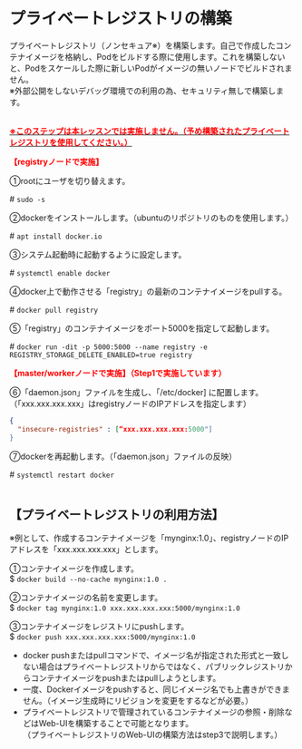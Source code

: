 # プライベートレジストリの構築  
プライベートレジストリ（ノンセキュア※）を構築します。自己で作成したコンテナイメージを格納し、Podをビルドする際に使用します。これを構築しないと、Podをスケールした際に新しいPodがイメージの無いノードでビルドされません。  
※外部公開をしないデバッグ環境での利用の為、セキュリティ無しで構築します。  
<br>

<u>**<span style="color: red; ">※このステップは本レッスンでは実施しません。（予め構築されたプライベートレジストリを使用してください。）</span>**</u>  

**<span style="color: red; ">【registryノードで実施】</span>**  

①rootにユーザを切り替えます。  

\# `sudo -s`  

②dockerをインストールします。（ubuntuのリポジトリのものを使用します。）  

\# `apt install docker.io`  

③システム起動時に起動するように設定します。  

\# `systemctl enable docker`  

④docker上で動作させる「registry」の最新のコンテナイメージをpullする。

\# `docker pull registry`

⑤「registry」のコンテナイメージをポート5000を指定して起動します。

\# `docker run -dit -p 5000:5000 --name registry -e　REGISTRY_STORAGE_DELETE_ENABLED=true registry`
<br>

**<span style="color: red; ">【master/workerノードで実施】（Step1で実施しています）</span>**  

⑥「daemon.json」ファイルを生成し、「/etc/docker]
に配置します。（「xxx.xxx.xxx.xxx」はregistryノードのIPアドレスを指定します）  
```json
{
  "insecure-registries" : [“xxx.xxx.xxx.xxx:5000"]
}
```

⑦dockerを再起動します。（「daemon.json」ファイルの反映）  

\# `systemctl restart docker`  
<br>

## 【プライベートレジストリの利用方法】  
※例として、作成するコンテナイメージを「mynginx:1.0」、registryノードのIPアドレスを「xxx.xxx.xxx.xxx」とします。

①コンテナイメージを作成します。  
$ `docker build --no-cache mynginx:1.0 .`  

②コンテナイメージの名前を変更します。  
$ `docker tag mynginx:1.0 xxx.xxx.xxx.xxx:5000/mynginx:1.0`  

③コンテナイメージをレジストリにpushします。  
$ `docker push xxx.xxx.xxx.xxx:5000/mynginx:1.0`  

- docker pushまたはpullコマンドで、イメージ名が指定された形式と一致しない場合はプライベートレジストリからではなく、パブリックレジストリからコンテナイメージをpushまたはpullしようとします。  
- 一度、Dockerイメージをpushすると、同じイメージ名でも上書きができません。（イメージ生成時にリビジョンを変更をするなどが必要。）  
- プライベートレジストリで管理されているコンテナイメージの参照・削除などはWeb-UIを構築することで可能となります。    
（プライベートレジストリのWeb-UIの構築方法はstep3で説明します。）  

